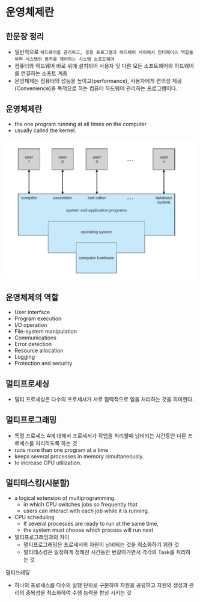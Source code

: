 # 운영체제란

## 한문장 정리

- 일반적으로 `하드웨어를 관리하고, 응용 프로그램과 하드웨어 사이에서 인터페이스 역할을 하며 시스템의 동작을 제어하는 시스템 소프트웨어`
- 컴퓨터와 하드웨어 바로 위에 설치되어 사용자 및 다른 모든 소프트웨어와 하드웨어를 연결하는 소프트 계층
- 운영체제는 컴퓨터의 성능을 높이고(performance), 사용자에게 편의성 제공(Convenience)을 목적으로 하는 컴퓨터 하드웨어 관리하는 프로그램이다.

## 운영체제란

- the one program running at all times on the computer
- usually called the kernel.

![image_1](./Export-98a630da-637d-4cda-9d8e-dd62983aaf1e/Export-98a630da-637d-4cda-9d8e-dd62983aaf1e_1.png)

## 운영체제의 역할

- User interface
- Program execution
- I/O operation
- File-system manipulation
- Communications
- Error detection
- Resource allocation
- Logging
- Protection and security

## 멀티프로세싱

- 멀티 프로세싱은 다수의 프로세서가 서로 협력적으로 일을 처리하는 것을 의미한다.

## 멀티프로그래밍

- 특정 프로세스 A에 대해서 프로세서가 작업을 처리할때 낭비되는 시간동안 다른 프로세스를 처리하도록 하는 것
- runs more than one program at a time
- keeps several processes in memory simultaneously.
- to increase CPU utilization.

## 멀티태스킹(시분할)

- a logical extension of multiprogramming.
    - in which CPU switches jobs so frequently that
    - users can interact with each job while it is running.
- CPU scheduling
    - If several processes are ready to run at the same time,
    - the system must choose which process will run next
- 멀티프로그래밍과의 차이
    - 멀티프로그래밍은 프로세서의 자원이 낭비되는 것을 최소화하기 위한 것
    - 멀티테스킹은 일정하게 정해진 시간동안 번갈아가면서 각각의 Task를 처리하는 것

멀티쓰레딩

- 하나의 프로세스를 다수의 실행 단위로 구분하여 자원을 공유하고 자원의 생성과 관리의 중복성을 최소화하여 수행 능력을 향상 시키는 것